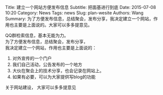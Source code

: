 Title: 建立一个网站方便发布信息
Subtitle: 把面基进行到底
Date: 2015-07-08 10:20
Category: News
Tags: news
Slug: plan-wesite
Authors: Wang
Summary: 为了方便发布信息，总结聚会，发布分享，我决定建立一个网站，作用也主要是上面说的。大家可以多多提意见。

QQ群检索信息，基本无能为力。  
为了方便发布信息，总结聚会，发布分享，  
我决定建立一个网站，作用也主要是上面说的：  
1. 对外宣传的一个门户  
2. 我们自己活动，公告发布的一个地方  
3. 大伙在聚会上的技术分享，也会记录在网站上。  
4. 如果有必要，可以为大家提供写blog的功能  

关于网站建设， 大家可以多多提意见